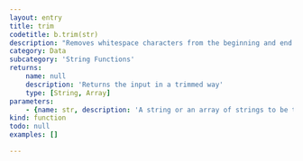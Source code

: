 ```yaml
---
layout: entry
title: trim
codetitle: b.trim(str)
description: "Removes whitespace characters from the beginning and end of a String.\nIn addition to standard whitespace characters such as space, carriage\nreturn, and tab, this function also removes the Unicode \"nbsp\" character."
category: Data
subcategory: 'String Functions'
returns:
    name: null
    description: 'Returns the input in a trimmed way'
    type: [String, Array]
parameters:
    - {name: str, description: 'A string or an array of strings to be trimmed', optional: false, type: [String, Array]}
kind: function
todo: null
examples: []

---
```

